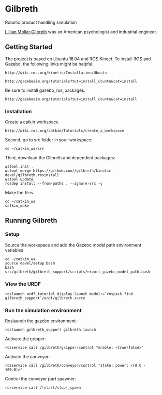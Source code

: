 # Gilbreth
Robotic product handling simulation

[Lillian Moller Gilbreth](https://en.wikipedia.org/wiki/Lillian_Moller_Gilbreth)  was an American psychologist and industrial engineer.

## Getting Started

The project is based on Ubuntu 16.04 and ROS Kinect. To install ROS and Gazebo, the following links might be helpful.
```
http://wiki.ros.org/kinetic/Installation/Ubuntu

http://gazebosim.org/tutorials?tut=install_ubuntu&cat=install
```
Be sure to install gazebo_ros_packages.
```
http://gazebosim.org/tutorials?tut=install_ubuntu&cat=install
```
### Installation

Create a catkin workspace.
```
http://wiki.ros.org/catkin/Tutorials/create_a_workspace
```
Second, go to src folder in your workspace:
```
cd ~/catkin_ws/src
```
Third, download the Gilbreth and dependent packages:
```
wstool init .
wstool merge https://github.com//gilbreth/kinetic-devel/gilbreth.rosinstall
wstool update
rosdep install --from-paths . --ignore-src -y
```
Make the files
```
cd ~/catkin_ws
catkin_make
```

## Running Gilbreth

### Setup
Source the workspace and add the Gazebo model path environment variables
```
cd ~/catkin_ws
source devel/setup.bash
bash src/gilbreth/gilbreth_support/scripts/export_gazebo_model_path.bash
```

### View the URDF
```
roslaunch urdf_tutorial display.launch model:=`rospack find gilbreth_support`/urdf/gilbreth.xacro
```

### Run the simulation environment

Roslaunch the gazebo environment:
```
roslaunch gilbreth_support gilbreth.launch
```
Activate the gripper:
```
rosservice call /gilbreth/gripper/control "enable: <true/false>"
```
Activate the conveyor:
```
rosservice call /gilbreth/conveyor/control "state: power: <(0.0 - 100.0)>"
```
Control the conveyor part spawner:
```
rosservice call /[start/stop]_spawn
```
